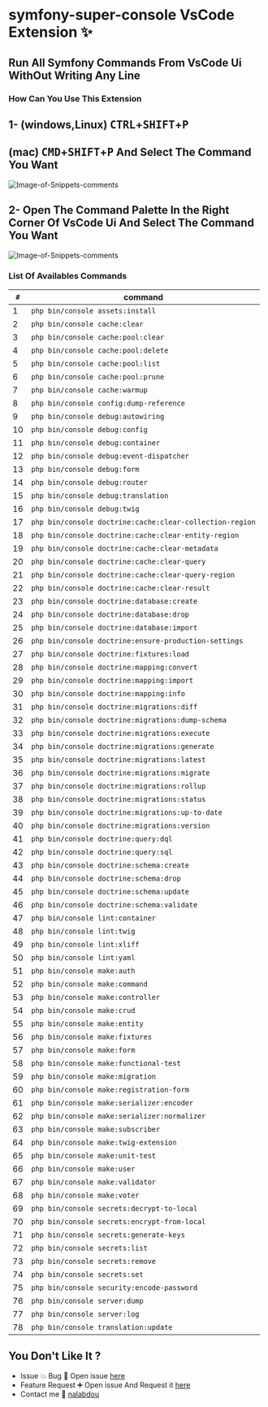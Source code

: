# symfony-super-console VsCode Extension :sparkles:

## Run All Symfony Commands From VsCode Ui WithOut Writing Any Line 

### How Can You Use This Extension 

## 1- (windows,Linux) <kbd>CTRL</kbd>+<kbd>SHIFT</kbd>+<kbd>P</kbd>  
## (mac) <kbd>CMD</kbd>+<kbd>SHIFT</kbd>+<kbd>P</kbd>  And Select The Command You Want 

![Image-of-Snippets-comments](https://res.cloudinary.com/nalabdou/image/upload/v1585742454/ctrshitp.gif)

## 2- Open The Command Palette In the Right Corner Of VsCode Ui And Select The Command You Want

![Image-of-Snippets-comments](https://res.cloudinary.com/nalabdou/image/upload/v1585742465/commandp.gif)

### List Of Availables Commands

`#`|command
---|---
1|`php bin/console assets:install`
2|`php bin/console cache:clear`
3|`php bin/console cache:pool:clear`
4|`php bin/console cache:pool:delete`
5|`php bin/console cache:pool:list` 
6|`php bin/console cache:pool:prune` 
7|`php bin/console cache:warmup`
8|`php bin/console config:dump-reference `
9|`php bin/console debug:autowiring` 
10|`php bin/console debug:config`
11|`php bin/console debug:container`
12|`php bin/console debug:event-dispatcher`
13|`php bin/console debug:form`
14|`php bin/console debug:router`
15|`php bin/console debug:translation`
16|`php bin/console debug:twig`
17|`php bin/console doctrine:cache:clear-collection-region`
18|`php bin/console doctrine:cache:clear-entity-region`
19|`php bin/console doctrine:cache:clear-metadata`
20|`php bin/console doctrine:cache:clear-query`
21|`php bin/console doctrine:cache:clear-query-region`
22|`php bin/console doctrine:cache:clear-result`
23|`php bin/console doctrine:database:create`
24|`php bin/console doctrine:database:drop`
25|`php bin/console doctrine:database:import`
26|`php bin/console doctrine:ensure-production-settings`
27|`php bin/console doctrine:fixtures:load`
28|`php bin/console doctrine:mapping:convert` 
29|`php bin/console doctrine:mapping:import`
30|`php bin/console doctrine:mapping:info`
31|`php bin/console doctrine:migrations:diff`
32|`php bin/console doctrine:migrations:dump-schema`
33|`php bin/console doctrine:migrations:execute`
34|`php bin/console doctrine:migrations:generate`
35|`php bin/console doctrine:migrations:latest`
36|`php bin/console doctrine:migrations:migrate`
37|`php bin/console doctrine:migrations:rollup`
38|`php bin/console doctrine:migrations:status`
39|`php bin/console doctrine:migrations:up-to-date`
40|`php bin/console doctrine:migrations:version  `
41|`php bin/console doctrine:query:dql` 
42|`php bin/console doctrine:query:sql` 
43|`php bin/console doctrine:schema:create`
44|`php bin/console doctrine:schema:drop`
45|`php bin/console doctrine:schema:update`
46|`php bin/console doctrine:schema:validate`
47|`php bin/console lint:container`
48|`php bin/console lint:twig`
49|`php bin/console lint:xliff`
50|`php bin/console lint:yaml`
51|`php bin/console make:auth`
52|`php bin/console make:command`
53|`php bin/console make:controller`
54|`php bin/console make:crud`
55|`php bin/console make:entity`
56|`php bin/console make:fixtures`
57|`php bin/console make:form`
58|`php bin/console make:functional-test`
59|`php bin/console make:migration`
60|`php bin/console make:registration-form`
61|`php bin/console make:serializer:encoder`
62|`php bin/console make:serializer:normalizer`
63|`php bin/console make:subscriber`
64|`php bin/console make:twig-extension`
65|`php bin/console make:unit-test`
66|`php bin/console make:user`
67|`php bin/console make:validator`
68|`php bin/console make:voter`
69|`php bin/console secrets:decrypt-to-local`
70|`php bin/console secrets:encrypt-from-local`
71|`php bin/console secrets:generate-keys`
72|`php bin/console secrets:list`
73|`php bin/console secrets:remove`
74|`php bin/console secrets:set`
75|`php bin/console security:encode-password`
76|`php bin/console server:dump`
77|`php bin/console server:log`
78|`php bin/console translation:update`


## You Don't Like It ?

- Issue :boom:  Bug :bug: Open issue [here](https://github.com/nalabdou/Symfony-super-console/issues)
- Feature Request :heavy_plus_sign: Open issue And Request it [here](https://github.com/nalabdou/Symfony-super-console/issues)
- Contact me :speech_balloon: [nalabdou](mailto:hello@nalabdou.com)

